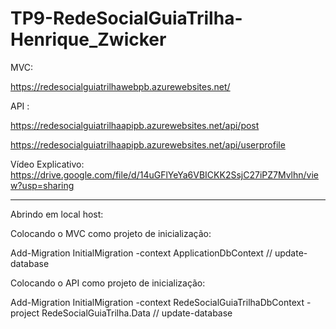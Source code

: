 # TP9-RedeSocialGuiaTrilha-Henrique_Zwicker

MVC:

https://redesocialguiatrilhawebpb.azurewebsites.net/


API :

https://redesocialguiatrilhaapipb.azurewebsites.net/api/post

https://redesocialguiatrilhaapipb.azurewebsites.net/api/userprofile



Vídeo Explicativo: https://drive.google.com/file/d/14uGFlYeYa6VBICKK2SsjC27iPZ7Mvlhn/view?usp=sharing


-------------------------------------------------------------------------------

Abrindo em local host:

Colocando o MVC como projeto de inicialização:

Add-Migration InitialMigration -context ApplicationDbContext  // update-database

Colocando o API como projeto de inicialização:

Add-Migration InitialMigration -context RedeSocialGuiaTrilhaDbContext -project RedeSocialGuiaTrilha.Data // update-database
